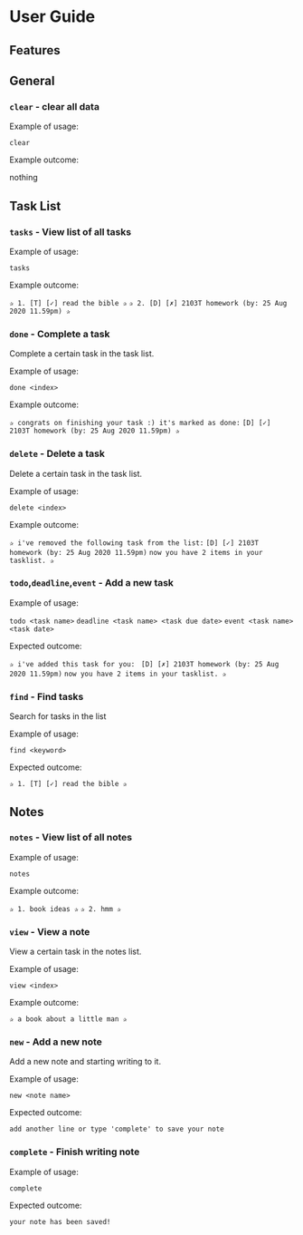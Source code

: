 # User Guide

## Features 

## General

### `clear` - clear all data

Example of usage: 

`clear`

Example outcome:

nothing

## Task List

### `tasks` - View list of all tasks

Example of usage: 

`tasks`

Example outcome:

`✰ 1. [T] [✓] read the bible ✰`
`✰ 2. [D] [✗] 2103T homework (by: 25 Aug 2020 11.59pm) ✰`

### `done` - Complete a task

Complete a certain task in the task list.

Example of usage: 

`done <index>`

Example outcome:

`✰ congrats on finishing your task :) it's marked as done:`
    `[D] [✓] 2103T homework (by: 25 Aug 2020 11.59pm) ✰`

### `delete` - Delete a task

Delete a certain task in the task list.

Example of usage: 

`delete <index>`

Example outcome:

`✰ i've removed the following task from the list:`
    `[D] [✓] 2103T homework (by: 25 Aug 2020 11.59pm)`
`now you have 2 items in your tasklist. ✰`

### `todo`,`deadline`,`event` - Add a new task

Example of usage: 

`todo <task name>`
`deadline <task name> <task due date>`
`event <task name> <task date>`

Expected outcome:

`✰ i've added this task for you: `
    `[D] [✗] 2103T homework (by: 25 Aug 2020 11.59pm)`
`now you have 2 items in your tasklist. ✰`

### `find` - Find tasks

Search for tasks in the list

Example of usage: 

`find <keyword>`

Expected outcome:

`✰ 1. [T] [✓] read the bible ✰`


## Notes

### `notes` - View list of all notes

Example of usage: 

`notes`

Example outcome:

`✰ 1. book ideas ✰`
`✰ 2. hmm ✰`

### `view` - View a note

View a certain task in the notes list.

Example of usage: 

`view <index>`

Example outcome:

`✰ a book about a little man ✰`

### `new` - Add a new note

Add a new note and starting writing to it.

Example of usage: 

`new <note name>`

Expected outcome:

`add another line or type 'complete' to save your note`

### `complete` - Finish writing note

Example of usage: 

`complete`

Expected outcome:

`your note has been saved!`
